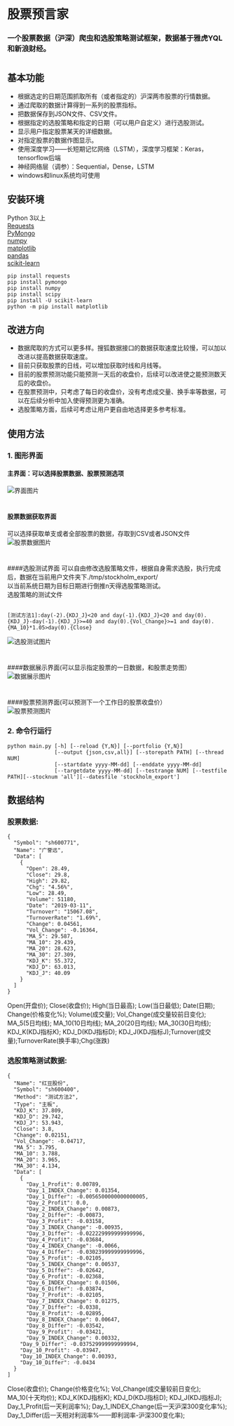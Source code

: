 股票预言家
=======
### 一个股票数据（沪深）爬虫和选股策略测试框架，数据基于雅虎YQL和新浪财经。
#

基本功能
-------------
* 根据选定的日期范围抓取所有（或者指定的）沪深两市股票的行情数据。
* 通过爬取的数据计算得到一系列的股票指标。
* 把数据保存到JSON文件、CSV文件。
* 根据指定的选股策略和指定的日期（可以用户自定义）进行选股测试。
* 显示用户指定股票某天的详细数据。
* 对指定股票的数据作图显示。
* 使用深度学习——长短期记忆网络（LSTM），深度学习框架：Keras，tensorflow后端
* 神经网络层（调参）：Sequential，Dense，LSTM
* windows和linux系统均可使用<br>

安装环境
-------------
Python 3以上<br>
[Requests](http://www.python-requests.org/en/latest/)<br>
[PyMongo](http://api.mongodb.org/python/current/installation.html)<br>
[numpy](http://www.numpy.org/)<br>
[matplotlib](https://matplotlib.org/)<br>
[pandas](http://pandas.pydata.org/)<br>
[scikit-learn](https://scikit-learn.org/stable/)<br>

```shell
pip install requests
pip install pymongo
pip install numpy
pip install scipy
pip install -U scikit-learn 
python -m pip install matplotlib
```

改进方向
-------------
* 数据爬取的方式可以更多样。搜狐数据接口的数据获取速度比较慢，可以加以改进以提高数据获取速度。<br>
* 目前只获取股票的日线，可以增加获取时线和月线等。<br>
* 目前的股票预测功能只能预测一天后的收盘价，后续可以改进使之能预测数天后的收盘价。<br>
* 在股票预测中，只考虑了每日的收盘价，没有考虑成交量、换手率等数据，可以在后续分析中加入使得预测更为准确。<br>
* 选股策略方面，后续可考虑让用户更自由地选择更多参考标准。<br>


使用方法
-------------
### 1. 图形界面<br>
#### 主界面：可以选择股票数据、股票预测选项
![界面图片](./interface.png)<br>
#
#### 股票数据获取界面
可以选择获取单支或者全部股票的数据，存取到CSV或者JSON文件
![股票数据图片](./interface2.png)<br>
#
####选股测试界面
可以自由修改选股策略文件，根据自身需求选股，执行完成后，数据在当前用户文件夹下./tmp/stockholm_export/<br>以当前系统日期为目标日期进行倒推n天得选股策略测试。<br>选股策略的测试文件<br>
```shell

[测试方法1]:day(-2).{KDJ_J}<20 and day(-1).{KDJ_J}<20 and day(0).{KDJ_J}-day(-1).{KDJ_J}>=40 and day(0).{Vol_Change}>=1 and day(0).{MA_10}*1.05>day(0).{Close}
```
![选股测试图片](./interface3.png)<br>
#
####数据展示界面(可以显示指定股票的一日数据，和股票走势图）<br>
![数据展示图片](./interface4.png)<br>
#
####股票预测界面(可以预测下一个工作日的股票收盘价）<br>
![股票预测图片](./interface5.png)<br>

### 2. 命令行运行<br>
```shell
python main.py [-h] [--reload {Y,N}] [--portfolio {Y,N}] 
               [--output {json,csv,all}] [--storepath PATH] [--thread NUM] 
               [--startdate yyyy-MM-dd] [--enddate yyyy-MM-dd] 
               [--targetdate yyyy-MM-dd] [--testrange NUM] [--testfile PATH][--stocknum 'all'][--datesfile 'stockholm_export']
```

数据结构
-------------
### 股票数据:
```shell 
{
  "Symbol": "sh600771",
  "Name": "广誉远",
  "Data": [
    {
      "Open": 28.49,
      "Close": 29.8,
      "High": 29.82,
      "Chg": "4.56%",
      "Low": 28.49,
      "Volume": 51180,
      "Date": "2019-03-11",
      "Turnover": "15067.08",
      "TurnoverRate": "1.69%",
      "Change": 0.04561,
      "Vol_Change": -0.16364,
      "MA_5": 29.587,
      "MA_10": 29.439,
      "MA_20": 28.623,
      "MA_30": 27.309,
      "KDJ_K": 55.372,
      "KDJ_D": 63.013,
      "KDJ_J": 40.09
    }
  ]
}
```
Open(开盘价); Close(收盘价); High(当日最高); Low(当日最低); Date(日期); Change(价格变化%); Volume(成交量); Vol_Change(成交量较前日变化); MA_5(5日均线); MA_10(10日均线); MA_20(20日均线); MA_30(30日均线); KDJ_K(KDJ指标K); KDJ_D(KDJ指标D); KDJ_J(KDJ指标J);Turnover(成交量);TurnoverRate(换手率);Chg(涨跌) <br>

### 选股策略测试数据:
```shell
{
  "Name": "红豆股份",
  "Symbol": "sh600400",
  "Method": "测试方法2",
  "Type": "主板",
  "KDJ_K": 37.809,
  "KDJ_D": 29.742,
  "KDJ_J": 53.943,
  "Close": 3.8,
  "Change": 0.02151,
  "Vol_Change": -0.04717,
  "MA_5": 3.795,
  "MA_10": 3.788,
  "MA_20": 3.965,
  "MA_30": 4.134,
  "Data": [
    {
      "Day_1_Profit": 0.00789,
      "Day_1_INDEX_Change": 0.01354,
      "Day_1_Differ": -0.0056500000000000005,
      "Day_2_Profit": 0.0,
      "Day_2_INDEX_Change": 0.00873,
      "Day_2_Differ": -0.00873,
      "Day_3_Profit": -0.03158,
      "Day_3_INDEX_Change": -0.00935,
      "Day_3_Differ": -0.022229999999999996,
      "Day_4_Profit": -0.03684,
      "Day_4_INDEX_Change": -0.0066,
      "Day_4_Differ": -0.030239999999999996,
      "Day_5_Profit": -0.02105,
      "Day_5_INDEX_Change": 0.00537,
      "Day_5_Differ": -0.02642,
      "Day_6_Profit": -0.02368,
      "Day_6_INDEX_Change": 0.01506,
      "Day_6_Differ": -0.03874,
      "Day_7_Profit": -0.02105,
      "Day_7_INDEX_Change": 0.01275,
      "Day_7_Differ": -0.0338,
      "Day_8_Profit": -0.02895,
      "Day_8_INDEX_Change": 0.00647,
      "Day_8_Differ": -0.03542,
      "Day_9_Profit": -0.03421,
      "Day_9_INDEX_Change": 0.00332,
    "Day_9_Differ": -0.037529999999999994,
    "Day_10_Profit": -0.03947,
    "Day_10_INDEX_Change": 0.00393,
    "Day_10_Differ": -0.0434
  }
]
```
Close(收盘价); Change(价格变化%); Vol_Change(成交量较前日变化); MA_10(十天均价); KDJ_K(KDJ指标K); KDJ_D(KDJ指标D); KDJ_J(KDJ指标J); Day_1_Profit(后一天利润率%); Day_1_INDEX_Change(后一天沪深300变化率%); Day_1_Differ(后一天相对利润率%——即利润率-沪深300变化率); 




